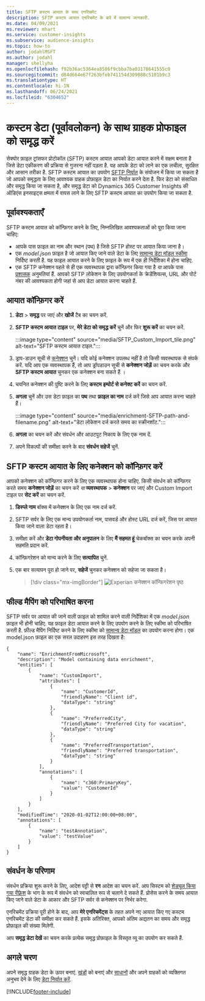 ```yaml
---
title: SFTP कस्टम आयात के साथ एनरिचमेंट
description: SFTP कस्टम आयात एनरिचमेंट के बारे में सामान्य जानकारी.
ms.date: 04/09/2021
ms.reviewer: mhart
ms.service: customer-insights
ms.subservice: audience-insights
ms.topic: how-to
author: jodahlMSFT
ms.author: jodahl
manager: shellyha
ms.openlocfilehash: f92b36ac5364ea8586f9cbba7ba03178641555c0
ms.sourcegitcommit: d84d664e67f263bfeb741154d309088c5101b9c3
ms.translationtype: HT
ms.contentlocale: hi-IN
ms.lasthandoff: 06/24/2021
ms.locfileid: "6304652"
---
```

# <a name="enrich-customer-profiles-with-custom-data-preview"></a>कस्टम डेटा (पूर्वावलोकन) के साथ ग्राहक प्रोफाइल को समृद्ध करें

सेक्योर फ़ाइल ट्रांसफर प्रोटोकॉल (SFTP) कस्टम आयात आपको डेटा आयात करने में सक्षम बनाता है जिसे डेटा एकीकरण की प्रक्रिया से गुजरना नहीं पड़ता है. यह आपके डेटा को लाने का एक लचीला, सुरक्षित और आसान तरीका है. SFTP कस्टम आयात का उपयोग [SFTP निर्यात](export-sftp.md) के संयोजन में किया जा सकता है जो आपको समृद्धता के लिए आवश्यक ग्राहक प्रोफ़ाइल डेटा का निर्यात करने देता है. फिर डेटा को संसाधित और समृद्ध किया जा सकता है, और समृद्ध डेटा को Dynamics 365 Customer Insights की ऑडिएंस इनसाइट्स क्षमता में वापस लाने के लिए SFTP कस्टम आयात का उपयोग किया जा सकता है.

## <a name="prerequisites"></a>पूर्वावश्यकताएँ

SFTP कस्टम आयात को कॉन्फ़िगर करने के लिए, निम्नलिखित आवश्यकताओं को पूरा किया जाना चाहिए:

- आपके पास फ़ाइल का नाम और स्थान (पथ) है जिसे SFTP होस्ट पर आयात किया जाना है।
- एक *model.json* फ़ाइल है जो आयात किए जाने वाले डेटा के लिए [सामान्य डेटा मॉडल स्कीमा](/common-data-model/) निर्दिष्ट करती है. यह फाइल आयात करने के लिए फ़ाइल के रूप में एक ही निर्देशिका में होना चाहिए.
- एक SFTP कनेक्शन पहले से ही एक व्यवस्थापक द्वारा कॉन्फ़िगर किया गया है *या* आपके पास [प्रशासक](permissions.md#administrator) अनुमतियां हैं. आपको SFTP लोकेशन के लिए उपयोगकर्ता के क्रेडेंशियल्स, URL और पोर्ट नंबर की आवश्यकता होगी जहां से आप डेटा आयात करना चाहते हैं.


## <a name="configure-the-import"></a>आयात कॉन्फ़िगर करें

1. **डेटा** > **समृद्ध** पर जाएं और **खोजें** टैब का चयन करें.

1. **SFTP कस्टम आयात टाइल** पर, **मेरे डेटा को समृद्ध करें** चुनें और फिर **शुरू करें** का चयन करें.

   :::image type="content" source="media/SFTP_Custom_Import_tile.png" alt-text="SFTP कस्टम आयात टाइल.":::

1. ड्राप-डाउन सूची से [कनेक्शन](connections.md) चुनें। यदि कोई कनेक्शन उपलब्ध नहीं है तो किसी व्यवस्थापक से संपर्क करें. यदि आप एक व्यवस्थापक हैं, तो आप ड्रॉपडाउन सूची से **कनेक्शन जोड़ें** का चयन करके और **SFTP कस्टम आयात** चुनकर एक कनेक्शन बना सकते हैं ।

1. चयनित कनेक्शन की पुष्टि करने के लिए **कस्टम इम्पोर्ट से कनेक्ट करें** का चयन करें.

1.  **अगला** चुनें और उस डेटा फ़ाइल का **पथ** तथा **फ़ाइल का नाम** दर्ज करें जिसे आप आयात करना चाहते हैं।

    :::image type="content" source="media/enrichment-SFTP-path-and-filename.png" alt-text="डेटा लोकेशन दर्ज करते समय का स्क्रीनशॉट.":::

1. **अगला** का चयन करें और संवर्धन और आउटपुट निकाय के लिए एक नाम दें. 

1. अपने विकल्पों की समीक्षा करने के बाद **संवर्धन सहेजें** चुनें.

## <a name="configure-the-connection-for-sftp-custom-import"></a>SFTP कस्टम आयात के लिए कनेक्शन को कॉन्फ़िगर करें 

आपको कनेक्शन को कॉन्फ़िगर करने के लिए एक व्यवस्थापक होना चाहिए. किसी संवर्धन को कॉन्फ़िगर करते समय **कनेक्शन जोड़ें** का चयन करें *या* **व्यवस्थापक** > **कनेक्शन** पर जाएं और Custom Import टाइल पर **सेट करें** का चयन करें.

1. **डिस्प्ले नाम** बॉक्स में कनेक्शन के लिए एक नाम दर्ज करें.

1. SFTP सर्वर के लिए एक मान्य उपयोगकर्ता नाम, पासवर्ड और होस्ट URL दर्ज करें, जिस पर आयात किया जाने वाला डेटा रहता है।

1. समीक्षा करें और **डेटा गोपनीयता और अनुपालन** के लिए **मैं सहमत हूं** चेकबॉक्स का चयन करके अपनी सहमति प्रदान करें.

1. कॉन्फ़िगरेशन को मान्य करने के लिए **सत्यापित** चुनें.

1. एक बार सत्यापन पूरा हो जाने पर, **सहेजें** चुनकर कनेक्शन को सहेजा जा सकता है।

   > [!div class="mx-imgBorder"]
   > ![Experian कनेक्शन कॉन्फिगरेशन पृष्ठ](media/enrichment-SFTP-connection.png "Experian कनेक्शन कॉन्फिगरेशन पृष्ठ")


## <a name="defining-field-mappings"></a>फील्ड मैपिंग को परिभाषित करना 

SFTP सर्वर पर आयात की जाने वाली फ़ाइल को शामिल करने वाली निर्देशिका में एक *model.json* फ़ाइल भी होनी चाहिए. यह फ़ाइल डेटा आयात करने के लिए उपयोग करने के लिए स्कीमा को परिभाषित करती है. फ़ील्ड मैपिंग निर्दिष्ट करने के लिए स्कीमा को [ सामान्य डेटा मॉडल](/common-data-model/) का उपयोग करना होगा। एक model.json फ़ाइल का एक सरल उदाहरण इस तरह दिखता है:

```
{
    "name": "EnrichmentFromMicrosoft",
    "description": "Model containing data enrichment",
    "entities": [
        {
            "name": "CustomImport",
            "attributes": [
                {
                    "name": "CustomerId",
                    "friendlyName": "Client id",
                    "dataType": "string"
                },
                {
                    "name": "PreferredCity",
                    "friendlyName": "Preferred City for vacation",
                    "dataType": "string"
                },
                {
                    "name": "PreferredTransportation",
                    "friendlyName": "Preferred transportation",
                    "dataType": "string"
                }
            ],
            "annotations": [
                {
                    "name": "c360:PrimaryKey",
                    "value": "CustomerId"
                }
            ]
        }
    ],
    "modifiedTime": "2020-01-02T12:00:00+08:00",
    "annotations": [
        {
            "name": "testAnnotation",
            "value": "testValue"
        }
    ]
}
```

## <a name="enrichment-results"></a>संवर्धन के परिणाम

संवर्धन प्रक्रिया शुरू करने के लिए, आदेश पट्टी से **रन** आदेश का चयन करें. आप सिस्टम को [शेड्यूल किया गया रीफ़्रेश](system.md#schedule-tab) के भाग के रूप में संवर्धन को स्वचालित रूप से चलाने दे सकते हैं. प्रोसेस करने के समय आयात किए जाने वाले डेटा के आकार और SFTP सर्वर से कनेक्शन पर निर्भर करेगा.

एनरिचमेंट प्रक्रिया पूरी होने के बाद, आप **मेरे एनरिचमेंट्स** के तहत अपने नए आयात किए गए कस्टम एनरिचमेंट डेटा की समीक्षा कर सकते हैं. इसके अतिरिक्त, आपको अंतिम अद्यतन का समय और समृद्ध प्रोफ़ाइल की संख्या मिलेगी.

आप **समृद्ध डेटा देखें** का चयन करके प्रत्येक समृद्ध प्रोफ़ाइल के विस्तृत व्यू का उपयोग कर सकते हैं.

## <a name="next-steps"></a>अगले चरण

अपने समृद्ध ग्राहक डेटा के ऊपर बनाएं. [खंडों](segments.md) को बनाएं और [साधानों](measures.md) और अपने ग्राहकों को व्यक्तिगत अनुभव देने के लिए [डेटा निर्यात करें](export-destinations.md).

[!INCLUDE[footer-include](../includes/footer-banner.md)]
